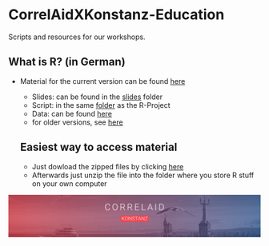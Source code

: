 # CorrelAidXKonstanz-Education
Scripts and resources for our workshops.

## What is R? (in German)
- Material for the current version can be found [here](What-is-R)
  - Slides: can be found in the [slides](What-is-R/slides/) folder
  - Script: in the same [folder](What-is-R) as the R-Project
  - Data: can be found [here](What-is-R/data/)
  - for older versions, see [here](What-is-R/older_versions)
  
  ## Easiest way to access material
  - Just dowload the zipped files by clicking [here](https://github.com/flixi67/CorrelAidXKonstanz-Education/archive/main.zip)
  - Afterwards just unzip the file into the folder where you store R stuff on your own computer

![CorrelAid X Konstanz Header](https://github.com/flixi67/CorrelAidXKonstanz-Education/blob/main/header.png?raw=true)
